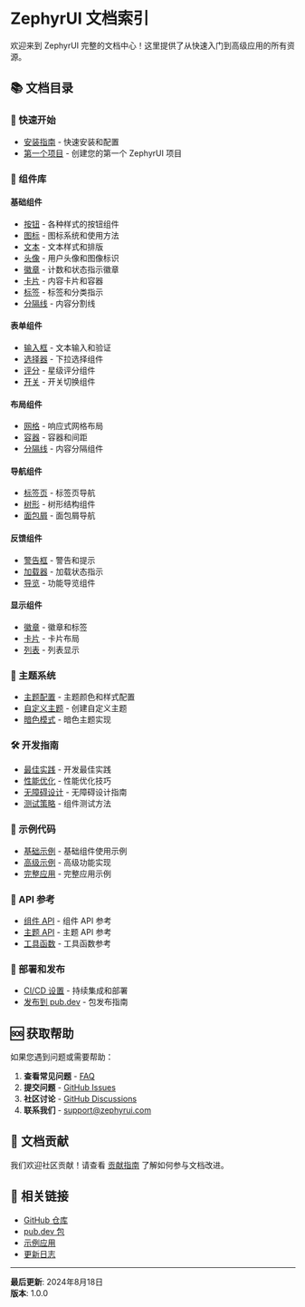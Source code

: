 # ZephyrUI 文档索引

欢迎来到 ZephyrUI 完整的文档中心！这里提供了从快速入门到高级应用的所有资源。

## 📚 文档目录

### 🚀 快速开始
- [安装指南](getting-started.md) - 快速安装和配置
- [第一个项目](examples/first-project.md) - 创建您的第一个 ZephyrUI 项目

### 🎯 组件库
#### 基础组件
- [按钮](components/basic/button.md) - 各种样式的按钮组件
- [图标](components/basic/icon.md) - 图标系统和使用方法
- [文本](components/basic/text.md) - 文本样式和排版
- [头像](components/basic/avatar.md) - 用户头像和图像标识
- [徽章](components/basic/badge.md) - 计数和状态指示徽章
- [卡片](components/basic/card.md) - 内容卡片和容器
- [标签](components/basic/chip.md) - 标签和分类指示
- [分隔线](components/basic/divider.md) - 内容分割线

#### 表单组件
- [输入框](components/form/input.md) - 文本输入和验证
- [选择器](components/form/select.md) - 下拉选择组件
- [评分](components/form/rating.md) - 星级评分组件
- [开关](components/form/switch.md) - 开关切换组件

#### 布局组件
- [网格](components/layout/grid.md) - 响应式网格布局
- [容器](components/layout/container.md) - 容器和间距
- [分隔线](components/layout/divider.md) - 内容分隔组件

#### 导航组件
- [标签页](components/navigation/tabs.md) - 标签页导航
- [树形](components/navigation/tree.md) - 树形结构组件
- [面包屑](components/navigation/breadcrumb.md) - 面包屑导航

#### 反馈组件
- [警告框](components/feedback/alert.md) - 警告和提示
- [加载器](components/feedback/loading.md) - 加载状态指示
- [导览](components/feedback/tour.md) - 功能导览组件

#### 显示组件
- [徽章](components/display/badge.md) - 徽章和标签
- [卡片](components/display/card.md) - 卡片布局
- [列表](components/display/list.md) - 列表显示

### 🎨 主题系统
- [主题配置](themes/configuration.md) - 主题颜色和样式配置
- [自定义主题](themes/customization.md) - 创建自定义主题
- [暗色模式](themes/dark-mode.md) - 暗色主题实现

### 🛠️ 开发指南
- [最佳实践](guides/best-practices.md) - 开发最佳实践
- [性能优化](guides/performance.md) - 性能优化技巧
- [无障碍设计](guides/accessibility.md) - 无障碍设计指南
- [测试策略](guides/testing.md) - 组件测试方法

### 📖 示例代码
- [基础示例](examples/basic.md) - 基础组件使用示例
- [高级示例](examples/advanced.md) - 高级功能实现
- [完整应用](examples/complete-app.md) - 完整应用示例

### 🔧 API 参考
- [组件 API](api/components.md) - 组件 API 参考
- [主题 API](api/themes.md) - 主题 API 参考
- [工具函数](api/utils.md) - 工具函数参考

### 🚀 部署和发布
- [CI/CD 设置](guides/ci-cd.md) - 持续集成和部署
- [发布到 pub.dev](guides/publishing.md) - 包发布指南

## 🆘 获取帮助

如果您遇到问题或需要帮助：

1. **查看常见问题** - [FAQ](faq.md)
2. **提交问题** - [GitHub Issues](https://github.com/your-repo/zephyr-ui/issues)
3. **社区讨论** - [GitHub Discussions](https://github.com/your-repo/zephyr-ui/discussions)
4. **联系我们** - [support@zephyrui.com](mailto:support@zephyrui.com)

## 📝 文档贡献

我们欢迎社区贡献！请查看 [贡献指南](contributing.md) 了解如何参与文档改进。

## 🔗 相关链接

- [GitHub 仓库](https://github.com/your-repo/zephyr-ui)
- [pub.dev 包](https://pub.dev/packages/zephyr_ui)
- [示例应用](https://zephyrui.example.com)
- [更新日志](changelog.md)

---

**最后更新**: 2024年8月18日  
**版本**: 1.0.0